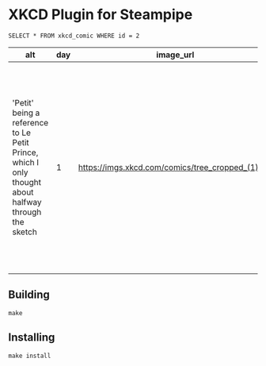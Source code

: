 # XKCD Plugin for Steampipe

`SELECT * FROM xkcd_comic WHERE id = 2`


| alt                                                                                                 | day | image_url                                         | url | month | news | id | safe_title            | title                | transcript                                                                                                         | year | _ctx                       |
|-----------------------------------------------------------------------------------------------------|-----|---------------------------------------------------|-----|-------|------|----|----------------------|----------------------|--------------------------------------------------------------------------------------------------------------------|------|----------------------------|
| 'Petit' being a reference to Le Petit Prince, which I only thought about halfway through the sketch | 1   | https://imgs.xkcd.com/comics/tree_cropped_(1).jpg |     | 1     |      | 2  | Petit Trees (sketch) | Petit Trees (sketch) | [[Two trees are growing on opposite sides of a sphere.]] {{Alt-title: 'Petit' being a reference to Le Petit Prince, which I only thought about halfway through the sketch}}                                                          | 2006 | {"connection_name":"xkcd"} |


## Building 

```make```

## Installing

```make install```
